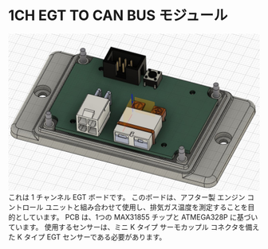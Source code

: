 # 1CH EGT TO CAN BUS モジュール

<img src="https://github.com/Yu-taguchi/1CH-EGT-to-CAN-BUS-MODULE/blob/main/TOP_PHOTO1.jpg" width="800">
これは 1 チャンネル EGT ボードです。
このボードは、アフター製 エンジン コントロール ユニットと組み合わせて使用​​し、排気ガス温度を測定することを目的としています。
PCB は、1つの MAX31855 チップと ATMEGA328P に基づいています。
使用するセンサーは、ミニ K タイプ サーモカップル コネクタを備えた K タイプ EGT センサーである必要があります。
